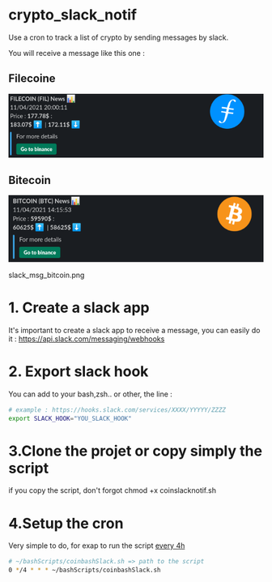 # crypto_slack_notif
Use a cron to track a list of crypto by sending messages by slack.



You will receive a message like this one : 

## Filecoine
<img src="./slack_msg_filecoin.png" alt="Result"/>

## Bitecoin
<img src="./slack_msg_bitcoin.png" alt="Result"/>

slack_msg_bitcoin.png

# 1. Create a slack app
It's important to create a slack app to receive a message, you can easily do it : https://api.slack.com/messaging/webhooks

# 2. Export slack hook
You can add to your bash,zsh.. or other, the line :

```bash
# example : https://hooks.slack.com/services/XXXX/YYYYY/ZZZZ
export SLACK_HOOK="YOU_SLACK_HOOK"
```
# 3.Clone the projet or copy simply the script

if you copy the script, don't forgot chmod +x coinslacknotif.sh

# 4.Setup the cron
Very simple to do, for exap to run the script [every 4h](https://crontab.guru/every-4-hours)

```bash
# ~/bashScripts/coinbashSlack.sh => path to the script
0 */4 * * * ~/bashScripts/coinbashSlack.sh
```